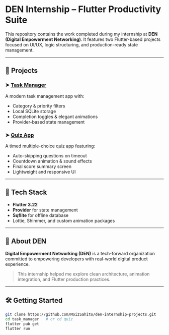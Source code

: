# DEN Internship – Flutter Productivity Suite

This repository contains the work completed during my internship at **DEN (Digital Empowerment Networking)**. It features two Flutter-based projects focused on UI/UX, logic structuring, and production-ready state management.

---

## 📁 Projects

### ➤ [Task Manager](/task_manager/)
A modern task management app with:
- Category & priority filters  
- Local SQLite storage  
- Completion toggles & elegant animations  
- Provider-based state management  

### ➤ [Quiz App](/quiz/)
A timed multiple-choice quiz app featuring:
- Auto-skipping questions on timeout  
- Countdown animation & sound effects  
- Final score summary screen  
- Lightweight and responsive UI  

---

## 🚀 Tech Stack
- **Flutter 3.22**  
- **Provider** for state management  
- **Sqflite** for offline database  
- Lottie, Shimmer, and custom animation packages

---

## 📌 About DEN
**Digital Empowerment Networking (DEN)** is a tech-forward organization committed to empowering developers with real-world digital product experience.

> This internship helped me explore clean architecture, animation integration, and Flutter production practices.

---

## 🛠️ Getting Started

```bash
git clone https://github.com/MoizSahito/den-internship-projects.git
cd task_manager   # or cd quiz
flutter pub get
flutter run
